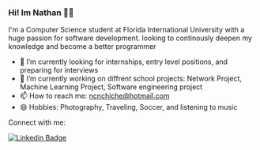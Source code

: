 ### Hi! Im Nathan 👨‍💻 

I'm a Computer Science student at Florida International University with a huge passion for software development. looking to continously deepen my knowledge and become a better programmer

- 🔭 I’m currently looking for internships, entry level positions, and preparing for interviews
- 🌱 I’m currently working on diffrent school projects: Network Project, Machine Learning Project, Software engineering project
- 📫 How to reach me: [ncnchiche@hotmail.com](mailto:ncnchiche@hotmail.com)
- 😄 Hobbies: Photography, Traveling, Soccer, and listening to music


Connect with me:

[![Linkedin Badge](https://img.shields.io/badge/-LinkedIn-0e76a8?style=flat-square&logo=Linkedin&logoColor=white)](https://www.linkedin.com/in/nathan-chiche/)

